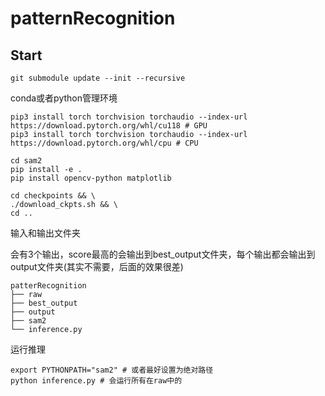 # patternRecognition

## Start

```
git submodule update --init --recursive
```

conda或者python管理环境

```
pip3 install torch torchvision torchaudio --index-url https://download.pytorch.org/whl/cu118 # GPU
pip3 install torch torchvision torchaudio --index-url https://download.pytorch.org/whl/cpu # CPU

cd sam2
pip install -e .
pip install opencv-python matplotlib

cd checkpoints && \
./download_ckpts.sh && \
cd ..
```

输入和输出文件夹

会有3个输出，score最高的会输出到best_output文件夹，每个输出都会输出到output文件夹(其实不需要，后面的效果很差)

```
patterRecognition
├── raw
├── best_output
├── output
├── sam2
└── inference.py
```

运行推理

```
export PYTHONPATH="sam2" # 或者最好设置为绝对路径
python inference.py # 会运行所有在raw中的
```